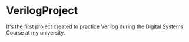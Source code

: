 # VerilogProject
It's the first project created to practice Verilog during the Digital Systems Course at my university.

